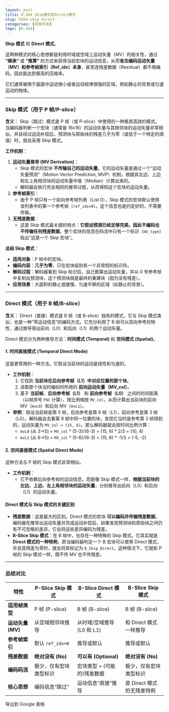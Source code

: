 ```yaml
---
layout: post
title: H.264 Skip模式和Direct模式
slug: h264-skip-direct
categories: [视频开发]
tags: [H.264]
---
```


**Skip 模式** 和 **Direct 模式**。

这两种模式的核心思想都是利用时域或空域上运动矢量（MV）的相关性，通过 **“继承”** 或 **“推算”** 的方式来获得当前宏块的运动信息，从而**省去编码运动矢量（MV）和参考帧索引（Ref_idx）本身**，甚至连残差数据（Residual）都不用编码，因此能达到极高的压缩率。

它们通常被用于画面中运动很小或者运动规律很强的区域，例如静止的背景或匀速运动的物体。

------



### Skip 模式（用于 P 帧/P-slice）



**含义**： Skip（跳过）模式是 P 帧（或 P-slice）中使用的一种极其高效的模式。当编码器判断一个宏块（通常是 16x16）的运动矢量与其相邻块的运动矢量非常相似，并且经过运动补偿后，预测块与原始块的残差几乎为零（或低于一个特定的阈值）时，就会采用 Skip 模式。

**工作机制**：

1. **运动矢量推导 (MV Derivation)**：
   + Skip 模式的宏块 **不传输自己的运动矢量**。它的运动矢量是通过一个“运动矢量预测”（Motion Vector Prediction, MVP）机制，根据其左边、上边和左上角相邻块的运动矢量中值（Median）计算出来的。
   + 解码器会执行完全相同的推导过程，从而得知这个宏块的运动矢量。
1. **参考帧索引**：
   + 由于 P 帧只有一个前向参考帧列表（List 0），Skip 模式的宏块默认使用该列表中的第一个参考帧（`ref_idx=0`）。这个信息也是约定好的，不需要传输。
1. **无残差数据**：
   + 这是 Skip 模式最关键的特点：**它假设预测已经足够完美，因此不编码也不传输任何残差数据**。整个宏块的信息在码流中只有一个标识（`mb_type`）指出“这是一个 Skip 宏块”。

**总结 Skip 模式**：

+ **适用对象**：P 帧中的宏块。
+ **编码内容**：**几乎为零**，只在宏块级别有一个非常短的标识符。
+ **解码过程**：解码器看到 Skip 标识后，自己推算出运动矢量，并从 0 号参考帧中复制出预测块，这个预测块就是最终的重建块（因为没有残差）。
+ **应用场景**：大面积的静止或缓慢、匀速平移的区域（如静止的背景）。



------



### Direct 模式（用于 B 帧/B-slice）



**含义**： Direct（直接）模式是 B 帧（或 B-slice）独有的模式，它与 Skip 模式类似，也是一种“零运动信息”的编码方式。它充分利用了 B 帧可以双向参考的特性，通过推导得出前向（L0）和后向（L1）的两个运动矢量。

Direct 模式分为两种推导方法：**时间模式 (Temporal)** 和 **空间模式 (Spatial)**。



#### 1. 时间直接模式 (Temporal Direct Mode)



这是更常用的一种方法。它假设当前块的运动是线性和匀速的。

+ **工作机制**：
  1. 它找到 **当前块在后向参考帧（L1）中对应位置的那个块**。
  1. 读取那个块当时编码时所用的 **前向运动矢量（MV_col）**。
  1. 基于 **当前帧**、**后向参考帧（L1）** 和 **前向参考帧（L0）** 之间的时间距离（以帧序号 `POC` 计算），按比例缩放 `MV_col`，从而计算出当前块的前向 MV（`mvL0`）和后向 MV（`mvL1`）。
+ **举例**：假设当前帧是第 5 帧，后向参考是第 6 帧（L1），前向参考是第 3 帧（L0）。解码器会去看第 6 帧中同一位置的块，发现它当时是参考第 3 帧得到的，运动矢量为 `MV_col = (15, 6)`。那么解码器就会按时间比例计算：
  + `mvL0` (从 3->5) = `MV_col` * (5-3)/(6-3) = (15, 6) * 2/3 = (10, 4)
  + `mvL1` (从 6->5) = `MV_col` * (5-6)/(6-3) = (15, 6) * -1/3 = (-5, -2)





#### 2. 空间直接模式 (Spatial Direct Mode)



这种方法与 P 帧的 Skip 模式非常相似。

+ **工作机制**：
  + 它不依赖后向参考帧的运动信息，而是像 Skip 模式一样，**根据当前块的左边、上边、左上角相邻块的运动矢量**，分别推导出前向（L0）和后向（L1）的运动矢量。



#### Direct 模式与 Skip 模式的关键区别



+ **残差数据**：这是最大的区别。Direct 模式的宏块 **可以编码并传输残差数据**。编码器在推导出运动矢量并完成运动补偿后，如果发现预测块和原始块之间仍有不可忽略的差异，它会将这些差异编码为残差。
+ **B-Slice Skip 模式**：在 B 帧中，也存在一种特殊的 Skip 模式。它其实就是 **Direct 模式的一种特例**，即当编码器判定一个 B 宏块可以使用 Direct 模式，并且其残差为零时，就会将其标记为 `B_Skip_Direct`。这种情况下，它就和 P 帧的 Skip 模式一样，既不传 MV 也不传残差。

------



### 总结对比



| 特性             | **P-Slice Skip 模式**  | **B-Slice Direct 模式**     | **B-Slice Skip 模式**      |
| ---------------- | ---------------------- | --------------------------- | -------------------------- |
| **适用帧类型**   | P 帧 (P-slice)         | B 帧 (B-slice)              | B 帧 (B-slice)             |
| **运动矢量(MV)** | 从空域相邻块推导       | 从时域/空域推导 (L0 和 L1)  | 和 Direct 模式一样推导     |
| **参考帧索引**   | 默认 `ref_idx=0`       | 推导或默认                  | 推导或默认                 |
| **残差数据**     | **绝对没有 (No)**      | **可以有 (Optional)**       | **绝对没有 (No)**          |
| **编码码流**     | 极少，仅有宏块类型标识 | 宏块类型 + (可能的)残差数据 | 极少，仅有宏块类型标识     |
| **核心思想**     | 编码信息“跳过”         | 运动信息“直接”推导          | 是 Direct 模式的无残差特例 |

导出到 Google 表格
